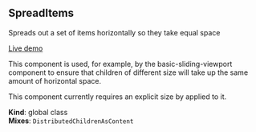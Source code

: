<a name="SpreadItems"></a>
## SpreadItems
Spreads out a set of items horizontally so they take equal space

[Live demo](http://basicwebcomponents.org/basic-web-components/packages/basic-spread-items/)

This component is used, for example, by the basic-sliding-viewport component
to ensure that children of different size will take up the same amount of
horizontal space.

This component currently requires an explicit size by applied to it.

**Kind**: global class  
**Mixes**: <code>DistributedChildrenAsContent</code>  
